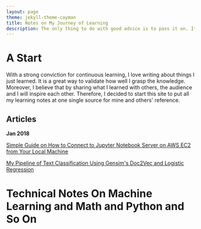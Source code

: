 ```yaml
---
layout: page
theme: jekyll-theme-cayman
title: Notes on My Journey of Learning
description: The only thing to do with good advice is to pass it on. It is never of any use to oneself.
---
```


# A Start

With a strong conviction for continuous learning, I love writing about things I just learned.
It is a great way to validate how well I grasp the knowledge. Moreover, I believe that by sharing what I learned with others, the audience and I will inspire each other. Therefore, I decided to start this site to put all my learning notes at one single source for mine and others' reference.

## Articles

**Jan 2018**

[Simple Guide on How to Connect to Jupyter Notebook Server on AWS EC2 from Your Local Machine](https://github.com/fzr72725/fzr72725.github.io/blob/master/_posts/2018-01-14-How-to-Connect-to-Jupyter-Notebook-Server-on-AWS-EC2-from-Your-Local-Machine.markdown)

[My Pipeline of Text Classification Using Gensim's Doc2Vec and Logistic Regression](https://github.com/fzr72725/fzr72725.github.io/blob/master/_posts/2018-01-14-genism-guide.markdown)


# Technical Notes On Machine Learning and Math and Python and So On
